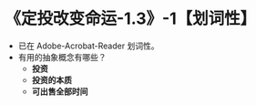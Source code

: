 # 《定投改变命运-1.3》-1【划词性】

- 已在 Adobe-Acrobat-Reader 划词性。
- 有用的抽象概念有哪些？
  - **投资**
  - **投资的本质**
  - **可出售全部时间**